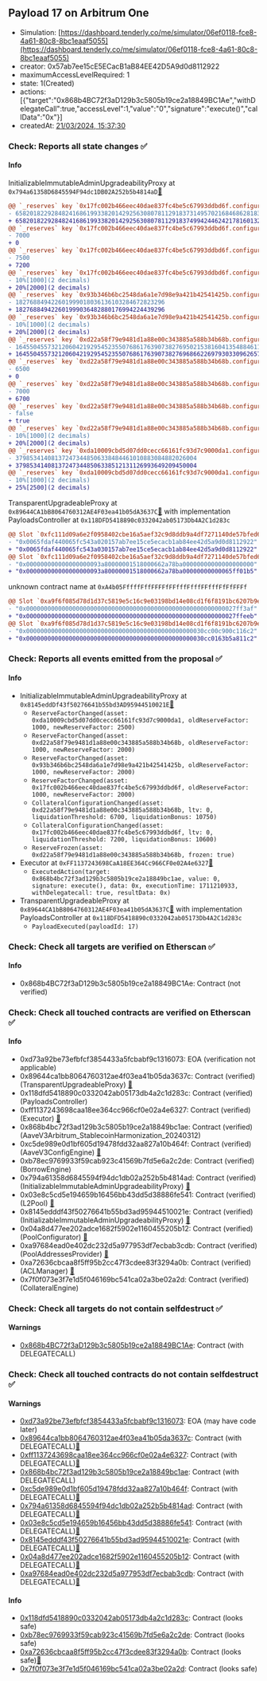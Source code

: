 ## Payload 17 on Arbitrum One

- Simulation: [https://dashboard.tenderly.co/me/simulator/06ef0118-fce8-4a61-80c8-8bc1eaaf5055](https://dashboard.tenderly.co/me/simulator/06ef0118-fce8-4a61-80c8-8bc1eaaf5055)
- creator: 0x57ab7ee15cE5ECacB1aB84EE42D5A9d0d8112922
- maximumAccessLevelRequired: 1
- state: 1(Created)
- actions: [{"target":"0x868b4BC72f3aD129b3c5805b19ce2a18849BC1Ae","withDelegateCall":true,"accessLevel":1,"value":"0","signature":"execute()","callData":"0x"}]
- createdAt: [21/03/2024, 15:37:30](https://arbiscan.io/tx/0x7567be3532b847852c3abada5d410920a20787fbf52f359dc2d867d56d39852d)

### Check: Reports all state changes :white_check_mark:

#### Info


InitializableImmutableAdminUpgradeabilityProxy at `0x794a61358D6845594F94dc1DB02A252b5b4814aD`[:ghost:](https://github.com/bgd-labs/aave-address-book "AaveV3Arbitrum.POOL")
```diff
@@ `_reserves` key `0x17fc002b466eec40dae837fc4be5c67993ddbd6f.configuration.data` @@
- 658201822928482416861993382014292563080781129183731495702168468628183896
+ 658201822928482416861993382014292563080781129183749942446242178160132096
@@ `_reserves` key `0x17fc002b466eec40dae837fc4be5c67993ddbd6f.configuration.data_decoded.ltv` @@
- 7000
+ 0
@@ `_reserves` key `0x17fc002b466eec40dae837fc4be5c67993ddbd6f.configuration.data_decoded.liquidationThreshold` @@
- 7500
+ 7200
@@ `_reserves` key `0x17fc002b466eec40dae837fc4be5c67993ddbd6f.configuration.data_decoded.reserveFactor` @@
- 10%[1000](2 decimals)
+ 20%[2000](2 decimals)
@@ `_reserves` key `0x93b346b6bc2548da6a1e7d98e9a421b42541425b.configuration.data` @@
- 182768849422601999018036136103284672823296
+ 182768849422601999036482880176994224439296
@@ `_reserves` key `0x93b346b6bc2548da6a1e7d98e9a421b42541425b.configuration.data_decoded.reserveFactor` @@
- 10%[1000](2 decimals)
+ 20%[2000](2 decimals)
@@ `_reserves` key `0xd22a58f79e9481d1a88e00c343885a588b34b68b.configuration.data` @@
- 16455045573212060421929545235507686176390738276950215381604135488461156
+ 16455045573212060421929545235507686176390738276968662269793033096265728
@@ `_reserves` key `0xd22a58f79e9481d1a88e00c343885a588b34b68b.configuration.data_decoded.ltv` @@
- 6500
+ 0
@@ `_reserves` key `0xd22a58f79e9481d1a88e00c343885a588b34b68b.configuration.data_decoded.liquidationThreshold` @@
- 7000
+ 6700
@@ `_reserves` key `0xd22a58f79e9481d1a88e00c343885a588b34b68b.configuration.data_decoded.frozen` @@
- false
+ true
@@ `_reserves` key `0xd22a58f79e9481d1a88e00c343885a588b34b68b.configuration.data_decoded.reserveFactor` @@
- 10%[1000](2 decimals)
+ 20%[2000](2 decimals)
@@ `_reserves` key `0xda10009cbd5d07dd0cecc66161fc93d7c9000da1.configuration.data` @@
- 379853414081372473448506338484461010883084882026004
+ 379853414081372473448506338512131126993649209450004
@@ `_reserves` key `0xda10009cbd5d07dd0cecc66161fc93d7c9000da1.configuration.data_decoded.reserveFactor` @@
- 10%[1000](2 decimals)
+ 25%[2500](2 decimals)
```

TransparentUpgradeableProxy at `0x89644CA1bB8064760312AE4F03ea41b05dA3637C`[:ghost:](https://github.com/bgd-labs/aave-address-book "GovernanceV3Arbitrum.PAYLOADS_CONTROLLER") with implementation PayloadsController at `0x118DFD5418890c0332042ab05173Db4A2C1d283c`
```diff
@@ Slot `0xfc111d09a6e2f0958402cbe16a5aef32c9d8ddb9a4df7271140de57bfed6525a` @@
- "0x0065fdaf440065fc543a020157ab7ee15ce5ecacb1ab84ee42d5a9d0d8112922"
+ "0x0065fdaf440065fc543a030157ab7ee15ce5ecacb1ab84ee42d5a9d0d8112922"
@@ Slot `0xfc111d09a6e2f0958402cbe16a5aef32c9d8ddb9a4df7271140de57bfed6525b` @@
- "0x000000000000000000093a80000001518000662a78ba00000000000000000000"
+ "0x000000000000000000093a80000001518000662a78ba00000000000065ff01b5"
```

unknown contract name at `0xA4b05FffffFffFFFFfFFfffFfffFFfffFfFfFFFf`
```diff
@@ Slot `0xa9f6f085d78d1d37c5819e5c16c9e03198bd14e08cd1f6f8191bc6207b9e9706` @@
- "0x00000000000000000000000000000000000000000000000000000000027ff3af"
+ "0x00000000000000000000000000000000000000000000000000000000027ffeeb"
@@ Slot `0xa9f6f085d78d1d37c5819e5c16c9e03198bd14e08cd1f6f8191bc6207b9e970b` @@
- "0x00000000000000000000000000000000000000000000000030cc00c900c116c2"
+ "0x00000000000000000000000000000000000000000000000030cc0163b5a811c2"
```


### Check: Reports all events emitted from the proposal :white_check_mark:

#### Info

- InitializableImmutableAdminUpgradeabilityProxy at `0x8145eddDf43f50276641b55bd3AD95944510021E`[:ghost:](https://github.com/bgd-labs/aave-address-book "AaveV3Arbitrum.POOL_CONFIGURATOR")
  - `ReserveFactorChanged(asset: 0xda10009cbd5d07dd0cecc66161fc93d7c9000da1, oldReserveFactor: 1000, newReserveFactor: 2500)`
  - `ReserveFactorChanged(asset: 0xd22a58f79e9481d1a88e00c343885a588b34b68b, oldReserveFactor: 1000, newReserveFactor: 2000)`
  - `ReserveFactorChanged(asset: 0x93b346b6bc2548da6a1e7d98e9a421b42541425b, oldReserveFactor: 1000, newReserveFactor: 2000)`
  - `ReserveFactorChanged(asset: 0x17fc002b466eec40dae837fc4be5c67993ddbd6f, oldReserveFactor: 1000, newReserveFactor: 2000)`
  - `CollateralConfigurationChanged(asset: 0xd22a58f79e9481d1a88e00c343885a588b34b68b, ltv: 0, liquidationThreshold: 6700, liquidationBonus: 10750)`
  - `CollateralConfigurationChanged(asset: 0x17fc002b466eec40dae837fc4be5c67993ddbd6f, ltv: 0, liquidationThreshold: 7200, liquidationBonus: 10600)`
  - `ReserveFrozen(asset: 0xd22a58f79e9481d1a88e00c343885a588b34b68b, frozen: true)`
- Executor at `0xFF1137243698CaA18EE364Cc966CF0e02A4e6327`[:ghost:](https://github.com/bgd-labs/aave-address-book "AaveV3Arbitrum.ACL_ADMIN, GovernanceV3Arbitrum.EXECUTOR_LVL_1")
  - `ExecutedAction(target: 0x868b4bc72f3ad129b3c5805b19ce2a18849bc1ae, value: 0, signature: execute(), data: 0x, executionTime: 1711210933, withDelegatecall: true, resultData: 0x)`
- TransparentUpgradeableProxy at `0x89644CA1bB8064760312AE4F03ea41b05dA3637C`[:ghost:](https://github.com/bgd-labs/aave-address-book "GovernanceV3Arbitrum.PAYLOADS_CONTROLLER") with implementation PayloadsController at `0x118DFD5418890c0332042ab05173Db4A2C1d283c`
  - `PayloadExecuted(payloadId: 17)`

### Check: Check all targets are verified on Etherscan :white_check_mark:

#### Info

- 0x868b4BC72f3aD129b3c5805b19ce2a18849BC1Ae: Contract (not verified) 

### Check: Check all touched contracts are verified on Etherscan :white_check_mark:

#### Info

- 0xd73a92be73efbfcf3854433a5fcbabf9c1316073: EOA (verification not applicable)
- 0x89644ca1bb8064760312ae4f03ea41b05da3637c: Contract (verified) (TransparentUpgradeableProxy) [:ghost:](https://github.com/bgd-labs/aave-address-book "GovernanceV3Arbitrum.PAYLOADS_CONTROLLER")
- 0x118dfd5418890c0332042ab05173db4a2c1d283c: Contract (verified) (PayloadsController) 
- 0xff1137243698caa18ee364cc966cf0e02a4e6327: Contract (verified) (Executor) [:ghost:](https://github.com/bgd-labs/aave-address-book "AaveV3Arbitrum.ACL_ADMIN, GovernanceV3Arbitrum.EXECUTOR_LVL_1")
- 0x868b4bc72f3ad129b3c5805b19ce2a18849bc1ae: Contract (verified) (AaveV3Arbitrum_StablecoinHarmonization_20240312) 
- 0xc5de989e0d1bf605d19478fdd32aa827a10b464f: Contract (verified) (AaveV3ConfigEngine) [:ghost:](https://github.com/bgd-labs/aave-address-book "AaveV3Arbitrum.CONFIG_ENGINE")
- 0xb78ec9769933f59cab923c41569b7fd5e6a2c2de: Contract (verified) (BorrowEngine) 
- 0x794a61358d6845594f94dc1db02a252b5b4814ad: Contract (verified) (InitializableImmutableAdminUpgradeabilityProxy) [:ghost:](https://github.com/bgd-labs/aave-address-book "AaveV3Arbitrum.POOL")
- 0x03e8c5cd5e194659b16456bb43dd5d38886fe541: Contract (verified) (L2Pool) [:ghost:](https://github.com/bgd-labs/aave-address-book "AaveV3Arbitrum.POOL_IMPL")
- 0x8145edddf43f50276641b55bd3ad95944510021e: Contract (verified) (InitializableImmutableAdminUpgradeabilityProxy) [:ghost:](https://github.com/bgd-labs/aave-address-book "AaveV3Arbitrum.POOL_CONFIGURATOR")
- 0x04a8d477ee202adce1682f5902e1160455205b12: Contract (verified) (PoolConfigurator) [:ghost:](https://github.com/bgd-labs/aave-address-book "AaveV3Arbitrum.POOL_CONFIGURATOR_IMPL")
- 0xa97684ead0e402dc232d5a977953df7ecbab3cdb: Contract (verified) (PoolAddressesProvider) [:ghost:](https://github.com/bgd-labs/aave-address-book "AaveV3Arbitrum.POOL_ADDRESSES_PROVIDER")
- 0xa72636cbcaa8f5ff95b2cc47f3cdee83f3294a0b: Contract (verified) (ACLManager) [:ghost:](https://github.com/bgd-labs/aave-address-book "AaveV3Arbitrum.ACL_MANAGER")
- 0x7f0f073e3f7e1d5f046169bc541ca02a3be02a2d: Contract (verified) (CollateralEngine) 

### Check: Check all targets do not contain selfdestruct :white_check_mark:

#### Warnings

- [0x868b4BC72f3aD129b3c5805b19ce2a18849BC1Ae](https://arbiscan.io/address/0x868b4BC72f3aD129b3c5805b19ce2a18849BC1Ae): Contract (with DELEGATECALL)

### Check: Check all touched contracts do not contain selfdestruct :white_check_mark:

#### Warnings

- [0xd73a92be73efbfcf3854433a5fcbabf9c1316073](https://arbiscan.io/address/0xd73a92be73efbfcf3854433a5fcbabf9c1316073): EOA (may have code later)
- [0x89644ca1bb8064760312ae4f03ea41b05da3637c](https://arbiscan.io/address/0x89644ca1bb8064760312ae4f03ea41b05da3637c): Contract (with DELEGATECALL)[:ghost:](https://github.com/bgd-labs/aave-address-book "GovernanceV3Arbitrum.PAYLOADS_CONTROLLER")
- [0xff1137243698caa18ee364cc966cf0e02a4e6327](https://arbiscan.io/address/0xff1137243698caa18ee364cc966cf0e02a4e6327): Contract (with DELEGATECALL)[:ghost:](https://github.com/bgd-labs/aave-address-book "AaveV3Arbitrum.ACL_ADMIN, GovernanceV3Arbitrum.EXECUTOR_LVL_1")
- [0x868b4bc72f3ad129b3c5805b19ce2a18849bc1ae](https://arbiscan.io/address/0x868b4bc72f3ad129b3c5805b19ce2a18849bc1ae): Contract (with DELEGATECALL)
- [0xc5de989e0d1bf605d19478fdd32aa827a10b464f](https://arbiscan.io/address/0xc5de989e0d1bf605d19478fdd32aa827a10b464f): Contract (with DELEGATECALL)[:ghost:](https://github.com/bgd-labs/aave-address-book "AaveV3Arbitrum.CONFIG_ENGINE")
- [0x794a61358d6845594f94dc1db02a252b5b4814ad](https://arbiscan.io/address/0x794a61358d6845594f94dc1db02a252b5b4814ad): Contract (with DELEGATECALL)[:ghost:](https://github.com/bgd-labs/aave-address-book "AaveV3Arbitrum.POOL")
- [0x03e8c5cd5e194659b16456bb43dd5d38886fe541](https://arbiscan.io/address/0x03e8c5cd5e194659b16456bb43dd5d38886fe541): Contract (with DELEGATECALL)[:ghost:](https://github.com/bgd-labs/aave-address-book "AaveV3Arbitrum.POOL_IMPL")
- [0x8145edddf43f50276641b55bd3ad95944510021e](https://arbiscan.io/address/0x8145edddf43f50276641b55bd3ad95944510021e): Contract (with DELEGATECALL)[:ghost:](https://github.com/bgd-labs/aave-address-book "AaveV3Arbitrum.POOL_CONFIGURATOR")
- [0x04a8d477ee202adce1682f5902e1160455205b12](https://arbiscan.io/address/0x04a8d477ee202adce1682f5902e1160455205b12): Contract (with DELEGATECALL)[:ghost:](https://github.com/bgd-labs/aave-address-book "AaveV3Arbitrum.POOL_CONFIGURATOR_IMPL")
- [0xa97684ead0e402dc232d5a977953df7ecbab3cdb](https://arbiscan.io/address/0xa97684ead0e402dc232d5a977953df7ecbab3cdb): Contract (with DELEGATECALL)[:ghost:](https://github.com/bgd-labs/aave-address-book "AaveV3Arbitrum.POOL_ADDRESSES_PROVIDER")

#### Info

- [0x118dfd5418890c0332042ab05173db4a2c1d283c](https://arbiscan.io/address/0x118dfd5418890c0332042ab05173db4a2c1d283c): Contract (looks safe)
- [0xb78ec9769933f59cab923c41569b7fd5e6a2c2de](https://arbiscan.io/address/0xb78ec9769933f59cab923c41569b7fd5e6a2c2de): Contract (looks safe)
- [0xa72636cbcaa8f5ff95b2cc47f3cdee83f3294a0b](https://arbiscan.io/address/0xa72636cbcaa8f5ff95b2cc47f3cdee83f3294a0b): Contract (looks safe)[:ghost:](https://github.com/bgd-labs/aave-address-book "AaveV3Arbitrum.ACL_MANAGER")
- [0x7f0f073e3f7e1d5f046169bc541ca02a3be02a2d](https://arbiscan.io/address/0x7f0f073e3f7e1d5f046169bc541ca02a3be02a2d): Contract (looks safe)

